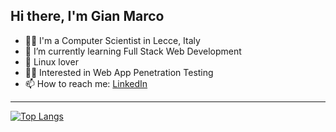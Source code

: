## Hi there, I'm Gian Marco

<!--
**ningia92/ningia92** is a ✨ _special_ ✨ repository because its `README.md` (this file) appears on your GitHub profile.
-->

- 👨‍💻 I'm a Computer Scientist in Lecce, Italy
- 🌱 I’m currently learning Full Stack Web Development
- 🐧 Linux lover
- 🕵️‍♂️ Interested in Web App Penetration Testing
- 📫 How to reach me: [LinkedIn](https://linkedin.com/in/ningia)
  
-------------------------------------------------------

[![Top Langs](https://github-readme-stats.vercel.app/api/top-langs/?username=ningia92&layout=compact)](https://github.com/ningia92/github-readme-stats)
